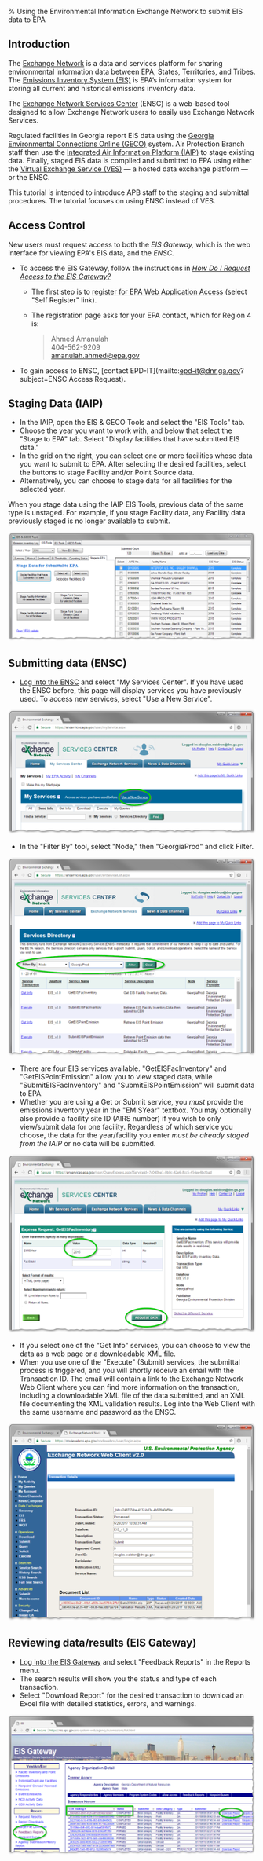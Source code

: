 % Using the Environmental Information Exchange Network to submit EIS data to EPA

## Introduction

The [Exchange Network](https://www.exchangenetwork.net) is a data and services platform for sharing environmental information data between EPA, States, Territories, and Tribes. The [Emissions Inventory System (EIS)](https://www.exchangenetwork.net/data-exchange/emissions-inventory-system/) is EPA’s information system for storing all current and historical emissions inventory data. 

The [Exchange Network Services Center](https://enservices.epa.gov/) (ENSC) is a web-based tool designed to allow Exchange Network users to easily use Exchange Network Services.

Regulated facilities in Georgia report EIS data using the [Georgia Environmental Connections Online (GECO)](https://geco.gaepd.org/) system. Air Protection Branch staff then use the [Integrated Air Information Platform (IAIP)](/) to stage existing data. Finally, staged EIS data is compiled and submitted to EPA using either the [Virtual Exchange Service (VES)](https://vnap.cloudapp.net/vnap/) — a hosted data exchange platform — or the ENSC. 

This tutorial is intended to introduce APB staff to the staging and submittal procedures. The tutorial focuses on using ENSC instead of VES.

## Access Control

New users must request access to both the *EIS Gateway,* which is the web interface for viewing EPA's EIS data, and the *ENSC.*

* To access the EIS Gateway, follow the instructions in *[How Do I Request Access to the EIS Gateway?](https://www.epa.gov/sites/production/files/2016-04/documents/access.pdf)*
    * The first step is to [register for EPA Web Application Access](https://waa.epa.gov) (select "Self Register" link).
    * The registration page asks for your EPA contact, which for Region 4 is:

        > Ahmed Amanulah  
        > 404-562-9209  
        > amanulah.ahmed@epa.gov

* To gain access to ENSC, [contact EPD-IT](mailto:epd-it@dnr.ga.gov?subject=ENSC Access Request).

## Staging Data (IAIP)

* In the IAIP, open the EIS & GECO Tools and select the "EIS Tools" tab. 
* Choose the year you want to work with, and below that select the "Stage to EPA" tab. Select "Display facilities that have submitted EIS data." 
* In the grid on the right, you can select one or more facilities whose data you want to submit to EPA. After selecting the desired facilities, select the buttons to stage Facility and/or Point Source data. 
* Alternatively, you can choose to stage data for all facilities for the selected year.

When you stage data using the IAIP EIS Tools, previous data of the same type is unstaged. For example, if you stage Facility data, any Facility data previously staged is no longer available to submit. 

![The IAIP EIS Tool](img/IAIP-EIS-Tool.png)

## Submitting data (ENSC)

* [Log into the ENSC](https://enservices.epa.gov/) and select "My Services Center". If you have used the ENSC before, this page will display services you have previously used. To access new services, select "Use a New Service".

![The ENSC Services Center](img/ENSC-Services-Center.png)

* In the "Filter By" tool, select "Node," then "GeorgiaProd" and click Filter.

![ENSC: Find Services](img/ENSC-Find-Services.png)

* There are four EIS services available. "GetEISFacInventory" and "GetEISPointEmission" allow you to view staged data, while "SubmitEISFacInventory" and "SubmitEISPointEmission" will submit data to EPA.
* Whether you are using a Get or Submit service, you *must* provide the emissions inventory year in the "EMISYear" textbox. You may optionally also provide a facility site ID (AIRS number) if you wish to only view/submit data for one facility. Regardless of which service you choose, the data for the year/facility you enter *must be already staged from the IAIP* or no data will be submitted.

![ENSC: Run a Service](img/ENSC-Run-Service.png)

* If you select one of the "Get Info" services, you can choose to view the data as a web page or a downloadable XML file.
* When you use one of the "Execute" (Submit) services, the submittal process is triggered, and you will shortly receive an email with the Transaction ID. The email will contain a link to the Exchange Network Web Client where you can find more information on the transaction, including a downloadable XML file of the data submitted, and an XML file documenting the XML validation results. Log into the Web Client with the same username and password as the ENSC.

![Exchange Network Web Client](img/Exchange-Network-Web-Client.png)

## Reviewing data/results (EIS Gateway)

* [Log into the EIS Gateway](https://eis.epa.gov/eis-system-web/) and select "Feedback Reports" in the Reports menu.
* The search results will show you the status and type of each transaction.
* Select "Download Report" for the desired transaction to download an Excel file with detailed statistics, errors, and warnings.

![EIS Gateway Transaction History](img/EIS-Gateway-Transaction-History.png)
